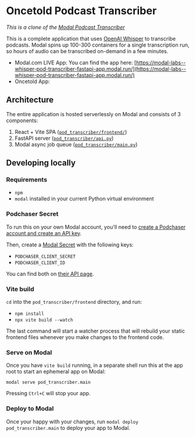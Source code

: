 # Oncetold Podcast Transcriber

_This is a clone of the [Modal Podcast Transcriber](https://github.com/modal-labs/modal-examples/tree/main/06_gpu_and_ml/whisper_pod_transcriber)_

This is a complete application that uses [OpenAI Whisper](https://github.com/openai/whisper) to transcribe podcasts. Modal spins up 100-300 containers for a single transcription run, so hours of audio can be transcribed on-demand in a few minutes.

- Modal.com LIVE App: You can find the app here: [https://modal-labs--whisper-pod-transcriber-fastapi-app.modal.run/](https://modal-labs--whisper-pod-transcriber-fastapi-app.modal.run/)
- Oncetold App:

## Architecture

The entire application is hosted serverlessly on Modal and consists of 3 components:

1. React + Vite SPA ([`pod_transcriber/frontend/`](./pod_transcriber/frontend/))
2. FastAPI server ([`pod_transcriber/api.py`](./pod_transcriber/api.py))
3. Modal async job queue ([`pod_transcriber/main.py`](./pod_transcriber/main.py))

## Developing locally

### Requirements

- `npm`
- `modal` installed in your current Python virtual environment

### Podchaser Secret

To run this on your own Modal account, you'll need to [create a Podchaser account and create an API key](https://api-docs.podchaser.com/docs/guides/guide-first-podchaser-query/#getting-your-access-token).

Then, create a [Modal Secret](https://modal.com/secrets/) with the following keys:

- `PODCHASER_CLIENT_SECRET`
- `PODCHASER_CLIENT_ID`

You can find both on [their API page](https://www.podchaser.com/profile/settings/api).

### Vite build

`cd` into the `pod_transcriber/frontend` directory, and run:

- `npm install`
- `npx vite build --watch`

The last command will start a watcher process that will rebuild your static frontend files whenever you make changes to the frontend code.

### Serve on Modal

Once you have `vite build` running, in a separate shell run this at the app root to start an ephemeral app on Modal:

```shell
modal serve pod_transcriber.main
```

Pressing `Ctrl+C` will stop your app.

### Deploy to Modal

Once your happy with your changes, run `modal deploy pod_transcriber.main` to deploy your app to Modal.

